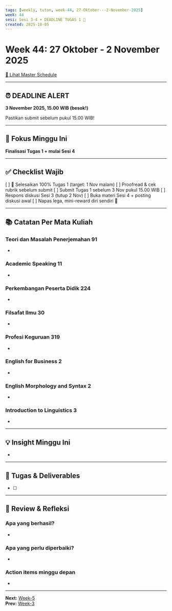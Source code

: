 ```yaml
---
tags: [weekly, tuton, week-44, 27-Oktober---2-November-2025]
week: 44
sesi: Sesi 3-4 + DEADLINE TUGAS 1 🔴
created: 2025-10-05
---
```


# Week 44: 27 Oktober - 2 November 2025

[📅 Lihat Master Schedule](00_Jadwal/UT%20Tuton%202025%20Ganjil%20-%20Master%20Schedule.md)

---
## ⏰ DEADLINE ALERT

**3 November 2025, 15.00 WIB (besok!)**

Pastikan submit sebelum pukul 15.00 WIB!

---

## 🎯 Fokus Minggu Ini

**Finalisasi Tugas 1 + mulai Sesi 4**

---

## ✅ Checklist Wajib

[ ] 🔴 Selesaikan 100% Tugas 1 (target: 1 Nov malam)
[ ] Proofread & cek rubrik sebelum submit
[ ] Submit Tugas 1 sebelum 3 Nov pukul 15.00 WIB
[ ] Respons diskusi Sesi 3 (tutup 2 Nov)
[ ] Buka materi Sesi 4 + posting diskusi awal
[ ] Napas lega, mini-reward diri sendiri 🎉

---

## 📚 Catatan Per Mata Kuliah

### Teori dan Masalah Penerjemahan 91
- 

### Academic Speaking 11
- 

### Perkembangan Peserta Didik 224
- 

### Filsafat Ilmu 30
- 

### Profesi Keguruan 319
- 

### English for Business 2
- 

### English Morphology and Syntax 2
- 

### Introduction to Linguistics 3
- 

---

## 💡 Insight Minggu Ini

- 

---

## 📝 Tugas & Deliverables

- [ ] 

---

## 🔄 Review & Refleksi

### Apa yang berhasil?
- 

### Apa yang perlu diperbaiki?
- 

### Action items minggu depan
- 

---

**Next:** [Week-5](00_Jadwal/Week-5.md)  
**Prev:** [Week-3](00_Jadwal/Week-3.md)
